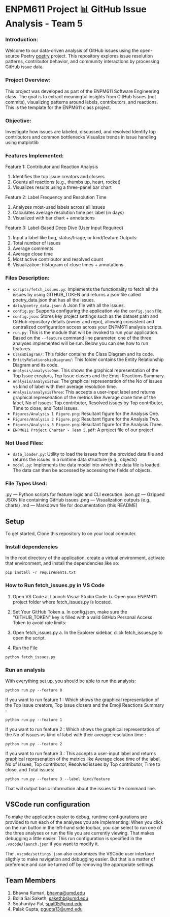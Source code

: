# ENPM611 Project 📊 GitHub Issue Analysis - Team 5

### Introduction:
Welcome to our data-driven analysis of GitHub issues using the open-source Poetry [poetry](https://github.com/python-poetry/poetry/issues) project. This repository explores issue resolution patterns, contributor behavior, and community interactions by processing GitHub issue data.

### Project Overview:
This project was developed as part of the ENPM611 Software Engineering class. The goal is to extract meaningful insights from GitHub Issues (not commits), visualizing patterns around labels, contributors, and reactions.
This is the template for the ENPM611 class project.

### Objective:
Investigate how issues are labeled, discussed, and resolved
Identify top contributors and common bottlenecks
Visualize trends in issue handling using matplotlib

### Features Implemented:

Feature 1: Contributor and Reaction Analysis
1. Identifies the top issue creators and closers
2. Counts all reactions (e.g., thumbs up, heart, rocket)
3. Visualizes results using a three-panel bar chart

Feature 2: Label Frequency and Resolution Time
1. Analyzes most-used labels across all issues
2. Calculates average resolution time per label (in days)
3. Visualized with bar chart + annotations

Feature 3: Label-Based Deep Dive (User Input Required)
1. Input a label like bug, status/triage, or kind/feature
Outputs:
1. Total number of issues
2. Average comments
3. Average close time
4. Most active contributor and resolved count
5. Visualization: histogram of close times + annotations

### Files Description:

- `scripts/fetch_issues.py`: Implements the functionality to fetch all the issues by using GITHUB_TOKEN and returns a json file called poetry_data.json that has all the issues.
- `data/poetry_data.json`: A Json file with all the issues.
- `config.py`: Supports configuring the application via the `config.json` file.
- `config.json`: Stores key project settings such as the dataset path and GitHub repository details (owner and repo), allowing consistent and centralized configuration access across your ENPM611 analysis scripts.
- `run.py`: This is the module that will be invoked to run your application. Based on the `--feature` command line parameter, one of the three analyses implemented will be run. Below you can see how to run features.
- `ClassDiagram/`: This folder contains the Class Diagram and its code.
- `EntityRelationshipDiagram/`: This folder contains the Entity Relationship Diagram and its code.
- `Analysis/analysisOne`: This shows the graphical representation of the Top Issue creators, Top Issue closers and the Emoji Reactions Summary.
- `Analysis/analysisTwo`: The graphical representation of the No of issues vs kind of label with their average resolution time.
- `Analysis/analysisThree`: This accepts a user-input label and returns graphical represenation  of the metrics like Average close time of the label, No of issues, Top contributor, Resolved issues by Top contributor, Time to close, and Total issues.
- `Figures/Analysis 1 Figure.png`: Resultant figure for the Analysis One.
- `Figures/Analysis 2 Figure.png`: Resultant figure for the Analysis Two.
- `Figures/Analysis 3 Figure.png`: Resultant figure for the Analysis Three.
- `ENPM611 Project Charter - Team 5.pdf`: A project file of our project.

### Not Used Files:
- `data_loader.py`: Utility to load the issues from the provided data file and returns the issues in a runtime data structure (e.g., objects)
- `model.py`: Implements the data model into which the data file is loaded. The data can then be accessed by accessing the fields of objects.


### File Types Used:
.py — Python scripts for feature logic and CLI execution
.json.gz — Gzipped JSON file containing GitHub issues
.png — Visualization outputs (e.g., charts)
.md — Markdown file for documentation (this README)

## Setup

To get started, Clone this repository to on your local computer. 

### Install dependencies

In the root directory of the application, create a virtual environment, activate that environment, and install the dependencies like so:

```
pip install -r requirements.txt
```

### How to Run fetch_issues.py in VS Code
 1. Open VS Code
    a. Launch Visual Studio Code.
    b. Open your ENPM611 project folder where fetch_issues.py is located.

 2. Set Your GitHub Token
    a. In config.json, make sure the "GITHUB_TOKEN" key is filled with a valid GitHub Personal Access Token to avoid rate limits:

3. Open fetch_issues.py
  a. In the Explorer sidebar, click fetch_issues.py to open the script.

4. Run the File
```
python fetch_issues.py
```

### Run an analysis

With everything set up, you should be able to run the analysis:

```
python run.py --feature 0
```

If you want to run feature 1 : Which shows the graphical representation of the Top Issue creators, Top Issue closers and the Emoji Reactions Summary :

```
python run.py --feature 1
```

If you want to run feature 2 : Which shows the graphical representation of the No of issues vs kind of label with their average resolution time :

```
python run.py --feature 2
```
If you want to run feature 3 : This accepts a user-input label and returns graphical represenation  of the metrics like Average close time of the label, No of issues, Top contributor, Resolved issues by Top contributor, Time to close, and Total issues: 

```
python run.py --feature 3 --label kind/feature
```

That will output basic information about the issues to the command line.


## VSCode run configuration

To make the application easier to debug, runtime configurations are provided to run each of the analyses you are implementing. When you click on the run button in the left-hand side toolbar, you can select to run one of the three analyses or run the file you are currently viewing. That makes debugging a little easier. This run configuration is specified in the `.vscode/launch.json` if you want to modify it.

The `.vscode/settings.json` also customizes the VSCode user interface sligthly to make navigation and debugging easier. But that is a matter of preference and can be turned off by removing the appropriate settings.

## Team Members
1. Bhavna Kumari, bhavna@umd.edu
2. Bolla Sai Saketh, sakethb@umd.edu
3. Souhardya Pal, spal05@umd.edu
4. Palak Gupta, pgupta13@umd.edu

